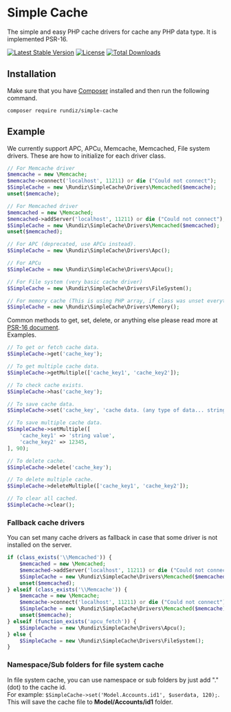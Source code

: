 # Simple Cache

The simple and easy PHP cache drivers for cache any PHP data type. It is implemented PSR-16.

[![Latest Stable Version](https://poser.pugx.org/rundiz/simple-cache/v/stable)](https://packagist.org/packages/rundiz/simple-cache)
[![License](https://poser.pugx.org/rundiz/simple-cache/license)](https://packagist.org/packages/rundiz/simple-cache)
[![Total Downloads](https://poser.pugx.org/rundiz/simple-cache/downloads)](https://packagist.org/packages/rundiz/simple-cache)

## Installation
Make sure that you have [Composer](http://getcomposer.org/) installed and then run the following command.

```
composer require rundiz/simple-cache
```

## Example
We currently support APC, APCu, Memcache, Memcached, File system drivers. These are how to initialize for each driver class.

```php
// For Memcache driver
$memcache = new \Memcache;
$memcache->connect('localhost', 11211) or die ("Could not connect");
$SimpleCache = new \Rundiz\SimpleCache\Drivers\Memcached($memcache);
unset($memcache);

// For Memcached driver
$memcached = new \Memcached;
$memcached->addServer('localhost', 11211) or die ("Could not connect");
$SimpleCache = new \Rundiz\SimpleCache\Drivers\Memcached($memcached);
unset($memcached);

// For APC (deprecated, use APCu instead).
$SimpleCache = new \Rundiz\SimpleCache\Drivers\Apc();

// For APCu
$SimpleCache = new \Rundiz\SimpleCache\Drivers\Apcu();

// For File system (very basic cache driver)
$SimpleCache = new \Rundiz\SimpleCache\Drivers\FileSystem();

// For memory cache (This is using PHP array, if class was unset everything will be removed)
$SimpleCache = new \Rundiz\SimpleCache\Drivers\Memory();
```

Common methods to get, set, delete, or anything else please read more at [PSR-16 document](https://www.php-fig.org/psr/psr-16/).<br>
Examples.

```php
// To get or fetch cache data.
$SimpleCache->get('cache_key');

// To get multiple cache data.
$SimpleCache->getMultiple(['cache_key1', 'cache_key2']);

// To check cache exists.
$SimpleCache->has('cache_key');

// To save cache data.
$SimpleCache->set('cache_key', 'cache data. (any type of data... string, integer, double, array, object, etc.)', 90);

// To save multiple cache data.
$SimpleCache->setMultiple([
    'cache_key1' => 'string value',
    'cache_key2' => 12345,
], 90);

// To delete cache.
$SimpleCache->delete('cache_key');

// To delete multiple cache.
$SimpleCache->deleteMultiple(['cache_key1', 'cache_key2']);

// To clear all cached.
$SimpleCache->clear();
```

### Fallback cache drivers
You can set many cache drivers as fallback in case that some driver is not installed on the server.

```php
if (class_exists('\\Memcached')) {
    $memcached = new \Memcached;
    $memcached->addServer('localhost', 11211) or die ("Could not connect");
    $SimpleCache = new \Rundiz\SimpleCache\Drivers\Memcached($memcached);
    unset($memcached);
} elseif (class_exists('\\Memcache')) {
    $memcache = new \Memcache;
    $memcache->connect('localhost', 11211) or die ("Could not connect");
    $SimpleCache = new \Rundiz\SimpleCache\Drivers\Memcached($memcache);
    unset($memcache);
} elseif (function_exists('apcu_fetch')) {
    $SimpleCache = new \Rundiz\SimpleCache\Drivers\Apcu();
} else {
    $SimpleCache = new \Rundiz\SimpleCache\Drivers\FileSystem();
}
```

### Namespace/Sub folders for file system cache
In file system cache, you can use namespace or sub folders by just add "." (dot) to the cache id.<br>
For example: `$SimpleCache->set('Model.Accounts.id1', $userdata, 120);`. <br>
This will save the cache file to **Model/Accounts/id1** folder.